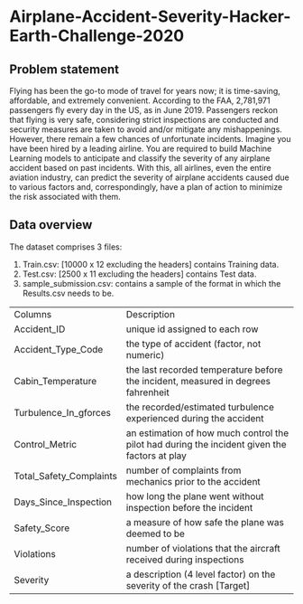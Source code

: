 # Airplane-Accident-Severity-Hacker-Earth-Challenge-2020

## Problem statement
Flying has been the go-to mode of travel for years now; it is time-saving, affordable, and extremely convenient. According to the FAA, 2,781,971 passengers fly every day in the US, as in June 2019. Passengers reckon that flying is very safe, considering strict inspections are conducted and security measures are taken to avoid and/or mitigate any mishappenings. However, there remain a few chances of unfortunate incidents.
Imagine you have been hired by a leading airline. You are required to build Machine Learning models to anticipate and classify the severity of any airplane accident based on past incidents. With this, all airlines, even the entire aviation industry, can predict the severity of airplane accidents caused due to various factors and, correspondingly, have a plan of action to minimize the risk associated with them.

## Data overview
The dataset comprises 3 files: 

1. Train.csv: [10000 x 12 excluding the headers] contains Training data.
2. Test.csv: [2500 x 11 excluding the headers] contains Test data.
3. sample_submission.csv: contains a sample of the format in which the Results.csv needs to be.


|||
|--- |--- |
|Columns|Description|
|Accident_ID|unique id assigned to each row|
|Accident_Type_Code|the type of accident (factor, not numeric)|
|Cabin_Temperature|the last recorded temperature before the incident, measured in degrees fahrenheit|
|Turbulence_In_gforces|the recorded/estimated turbulence experienced during the accident|
|Control_Metric|an estimation of how much control the pilot had during the incident given the factors at play|
|Total_Safety_Complaints|number of complaints from mechanics prior to the accident|
|Days_Since_Inspection|how long the plane went without inspection before the incident|
|Safety_Score|a measure of how safe the plane was deemed to be|
|Violations|number of violations that the aircraft received during inspections|
|Severity|a description (4 level factor) on the severity of the crash [Target]|
